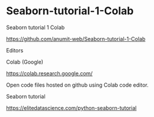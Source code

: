 # Seaborn-tutorial-1-Colab
Seaborn tutorial 1 Colab

https://github.com/anumit-web/Seaborn-tutorial-1-Colab

Editors 

Colab (Google)

https://colab.research.google.com/

Open code files hosted on github using Colab code editor. 

Seaborn tutorial

https://elitedatascience.com/python-seaborn-tutorial
